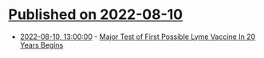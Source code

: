 # [Published on 2022-08-10](index.md)

* [2022-08-10, 13:00:00](https://science.slashdot.org/story/22/08/10/0028205/major-test-of-first-possible-lyme-vaccine-in-20-years-begins?utm_source=rss1.0mainlinkanon&utm_medium=feed) - [Major Test of First Possible Lyme Vaccine In 20 Years Begins](https://science.slashdot.org/story/22/08/10/0028205/major-test-of-first-possible-lyme-vaccine-in-20-years-begins?utm_source=rss1.0mainlinkanon&utm_medium=feed)
